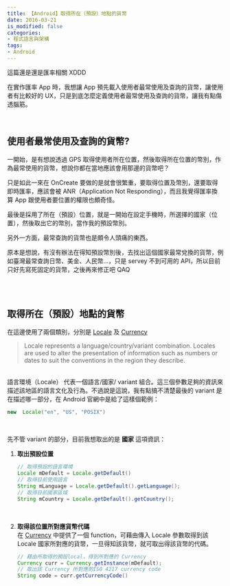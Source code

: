 ```yaml
---
title: 【Android】取得所在（預設）地點的貨幣
date: 2016-03-21
is_modified: false
categories:
- 程式語言與架構
tags:
- Android
--- 
```


這篇還是還是匯率相關 XDDD
    
在實作匯率 App 時，我想讓 App 預先載入使用者最常使用及查詢的貨幣，讓使用者有比較好的 UX，只是到底怎麼定義使用者最常使用及查詢的貨幣，讓我有點傷透腦筋。

<!--more-->
<br> 

## 使用者最常使用及查詢的貨幣?
一開始，是有想說透過 GPS 取得使用者所在位置，然後取得所在位置的幣別，作為最常使用的貨幣，想說你都在當地應該會用那邊的貨幣吧？

只是如此一來在 OnCreate 要做的是就會很繁重，要取得位置及幣別，還要取得即時匯率，應該會被 ANR（Application Not Responding），而且我覺得匯率換算 App 跟使用者要位置的權限也頗奇怪。

最後是採用了所在（預設）位置，就是一開始在設定手機時，所選擇的國家（位置），然後取出它的幣別，當作我的預設幣別。

另外一方面，最常查詢的貨幣也是頗令人頭痛的東西。

原本是想說，有沒有辦法在得知預設幣別後，去找出這個國家最常兌換的貨幣，例如臺灣最常查詢日幣、美金、人民幣...，只是 servey 不到可用的 API，所以目前只好先寫死固定的貨幣，之後再來修正吧 QAQ

<br><br> 

## 取得所在（預設）地點的貨幣
在這邊使用了兩個類別，分別是 [Locale](http://developer.android.com/intl/zh-cn/reference/java/util/Locale.html) 及 [Currency](http://developer.android.com/intl/zh-tw/reference/java/util/Currency.html)

> Locale represents a language/country/variant combination. Locales are used to alter the presentation of information such as numbers or dates to suit the conventions in the region they describe.

<br> 語言環境（Locale） 代表一個語言/國家/ variant 組合。這三個參數足夠的資訊來描述該地區的語言文化及行為。不過說是這說，我有點搞不清楚最後的 variant 是在描述哪一部分，在 Android 官網中是給了這樣個範例：
```java
new  Locale("en", "US", "POSIX")
```

<br>

先不管 variant 的部分，目前我想取出的是 **國家** 這項資訊：
 
 1. **取出預設位置**
	```java
	// 取得預設的語言環境
	Locale mDefault = Locale.getDefault()
	// 取得目前使用語言
	String mLanguage = Locale.getDefault().getLanguage();
	// 取得目前國家區域
	String mCountry = Locale.getDefault().getCountry();
	```
	<br>
 
 2. **取得該位置所對應貨幣代碼**  
	在 [Currency](https://www.tutorialspoint.com/java/util/currency_getinstance.htm) 中提供了一個 function，可藉由傳入 Locale 參數取得到該 Locale 國家所對應的貨幣，一旦得知該貨幣，就可取出得該貨幣的代碼。
	
	```java
	// 藉由所取得的預設local，得到所對應的 Currency	
    Currency curr = Currency.getInstance(mDefault);
	// 取出該 Currency 所對應的ISO 4217 currency code
	String code = curr.getCurrencyCode()
	```
